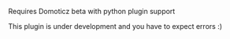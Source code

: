 Requires Domoticz beta with python plugin support

This plugin is under development and you have to expect errors :)
